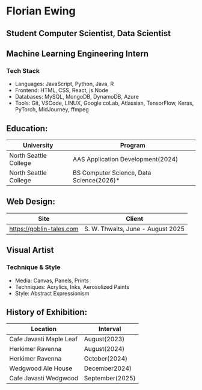# Florian Ewing
## Student Computer Scientist, Data Scientist
## Machine Learning Engineering Intern

### Tech Stack
- Languages: JavaScript, Python, Java, R
- Frontend: HTML, CSS, React, js.Node
- Databases: MySQL, MongoDB, DynamoDB, Azure
- Tools: Git, VSCode, LINUX, Google coLab, Atlassian, TensorFlow, Keras, PyTorch, MidJourney, ffmpeg

 ## Education:
| University | Program |
|------------|---------|
| North Seattle College | AAS Application Development(2024) |
| North Seattle College | BS Computer Science, Data Science(2026)* |

 ## Web Design:
| Site  | Client | 
|------------|---------|
| https://goblin-tales.com | S. W. Thwaits, June - August 2025 |

## Visual Artist
### Technique & Style
- Media: Canvas, Panels, Prints
- Techniques: Acrylics, Inks, Aerosolized Paints
- Style: Abstract Expressionism

 ## History of Exhibition:
| Location | Interval |
|----------|--------|
| Cafe Javasti Maple Leaf | August(2023) |
| Herkimer Ravenna | August(2024) |
| Herkimer Ravenna | October(2024) |
| Wedgwood Ale House | December2024) |
| Cafe Javasti Wedgwood | September(2025) |



